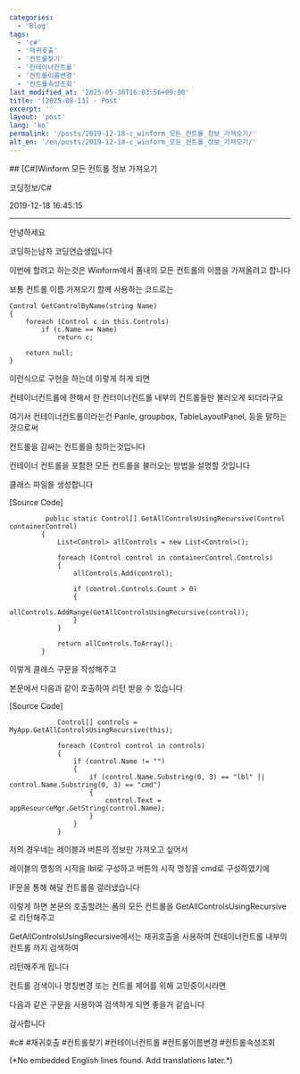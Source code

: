 ```yaml
---
categories:
  - 'Blog'
tags:
  - 'c#'
  - '재귀호출'
  - '컨트롤찾기'
  - '컨테이너컨트롤'
  - '컨트롤이름변경'
  - '컨트롤속성조회'
last_modified_at: '2025-05-30T16:03:56+09:00'
title: '[2025-08-13] - Post'
excerpt: ''
layout: 'post'
lang: 'ko'
permalink: '/posts/2019-12-18-c_winform_모든_컨트롤_정보_가져오기/'
alt_en: '/en/posts/2019-12-18-c_winform_모든_컨트롤_정보_가져오기/'
---
```


<div class="lang-panel lang-ko" lang="ko">
## [C#]Winform 모든 컨트롤 정보 가져오기

코딩정보/C#

2019-12-18 16:45:15

* * *

안녕하세요

코딩하는남자 코딩연습생입니다

이번에 할려고 하는것은 Winform에서 폼내의 모든 컨트롤의 이름을 가져올려고 합니다

보통 컨트롤 이름 가져오기 할께 사용하는 코드로는

    
    
    Control GetControlByName(string Name)
    {
        foreach (Control c in this.Controls)
            if (c.Name == Name)
                return c;
    
        return null;
    }

이런식으로 구현을 하는데 이렇게 하게 되면

컨테이너컨트롤에 한해서 한 컨터이너컨트롤 내부의 컨트롤들만 불러오게 되더라구요

여기서 컨테이너컨트롤이라는건 Panle, groupbox, TableLayoutPanel, 등을 말하는것으로써

컨트롤을 감싸는 컨트롤을 칭하는것입니다

컨테이너 컨트롤을 포함한 모든 컨트롤을 불러오는 방법을 설명할 것입니다

클래스 파일을 생성합니다

[Source Code]

    
    
             public static Control[] GetAllControlsUsingRecursive(Control containerControl)
            {
                List<Control> allControls = new List<Control>();
    
                foreach (Control control in containerControl.Controls)
                {
                    allControls.Add(control);
    
                    if (control.Controls.Count > 0)
                    {
                        allControls.AddRange(GetAllControlsUsingRecursive(control));
                    }
                }
    
                return allControls.ToArray();
            }

이렇게 클래스 구문을 작성해주고

본문에서 다음과 같이 호출하여 리턴 받을 수 있습니다

[Source Code]

    
    
                Control[] controls = MyApp.GetAllControlsUsingRecursive(this);
    
                foreach (Control control in controls)
                {
                    if (control.Name != "")
                    {
                        if (control.Name.Substring(0, 3) == "lbl" || control.Name.Substring(0, 3) == "cmd")
                        {
                            control.Text = appResourceMgr.GetString(control.Name);
                        }
                    }
                }

저의 경우네는 레이블과 버튼의 정보만 가져오고 싶어서

레이블의 명칭의 시작을 lbl로 구성하고 버튼의 시작 명칭을 cmd로 구성하였기에

IF문을 통해 해달 컨트롤을 걸러냈습니다

이렇게 하면 본문의 호출할려는 폼의 모든 컨트롤을 GetAllControlsUsingRecursive로 리턴해주고

GetAllControlsUsingRecursive에서는 재귀호출을 사용하여 컨테이너컨트롤 내부의 컨트롤 까지 검색하여

리턴해주게 됩니다

컨트롤 검색이나 명칭변경 또는 컨트롤 제어를 위해 고민중이시라면

다음과 같은 구문을 사용하여 검색하게 되면 좋을거 같습니다

감사합니다

  

#c# #재귀호출 #컨트롤찾기 #컨테이너컨트롤 #컨트롤이름변경 #컨트롤속성조회


</div>
<div class="lang-panel lang-en" lang="en">
(*No embedded English lines found. Add translations later.*)

</div>
